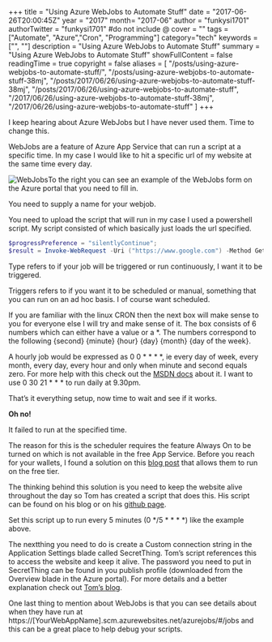 +++
title = "Using Azure WebJobs to Automate Stuff"
date = "2017-06-26T20:00:45Z"
year = "2017"
month= "2017-06"
author = "funkysi1701"
authorTwitter = "funkysi1701" #do not include @
cover = ""
tags = ["Automate", "Azure","Cron", "Programming"]
category="tech"
keywords = ["", ""]
description =  "Using Azure WebJobs to Automate Stuff"
summary = "Using Azure WebJobs to Automate Stuff"
showFullContent = false
readingTime = true
copyright = false
aliases = [
    "/posts/using-azure-webjobs-to-automate-stuff/",
    "/posts/using-azure-webjobs-to-automate-stuff-38mj",
    "/posts/2017/06/26/using-azure-webjobs-to-automate-stuff-38mj",
    "/posts/2017/06/26/using-azure-webjobs-to-automate-stuff",
    "/2017/06/26/using-azure-webjobs-to-automate-stuff-38mj",
    "/2017/06/26/using-azure-webjobs-to-automate-stuff"
]
+++

I keep hearing about Azure WebJobs but I have never used them. Time to change this.

WebJobs are a feature of Azure App Service that can run a script at a specific time. In my case I would like to hit a specific url of my website at the same time every day.

![WebJobs](https://storageaccountblog9f5d.blob.core.windows.net/blazor/wp-content/uploads/2017/06/addkeepalivewebjob.png?resize=313%2C615&ssl=1)To the right you can see an example of the WebJobs form on the Azure portal that you need to fill in.

You need to supply a name for your webjob.

You need to upload the script that will run in my case I used a powershell script. My script consisted of which basically just loads the url specified.

```powershell
$progressPreference = "silentlyContinue";
$result = Invoke-WebRequest -Uri ("https://www.google.com") -Method Get -UseBasicParsing;
```

Type refers to if your job will be triggered or run continuously, I want it to be triggered.

Triggers refers to if you want it to be scheduled or manual, something that you can run on an ad hoc basis. I of course want scheduled.

If you are familiar with the linux CRON then the next box will make sense to you for everyone else I will try and make sense of it. The box consists of 6 numbers which can either have a value or a \*. The numbers correspond to the following {second} {minute} {hour} {day} {month} {day of the week}.

A hourly job would be expressed as 0 0 \* \* \* \*, ie every day of week, every month, every day, every hour and only when minute and second equals zero. For more help with this check out the [MSDN docs](https://docs.microsoft.com/en-us/azure/app-service-web/web-sites-create-web-jobs#CreateScheduledCRON) about it. I want to use 0 30 21 \* \* \* to run daily at 9.30pm.

That’s it everything setup, now time to wait and see if it works.

**Oh no!**

It failed to run at the specified time.

The reason for this is the scheduler requires the feature Always On to be turned on which is not available in the free App Service. Before you reach for your wallets, I found a solution on this [blog post](https://tomssl.com/2016/12/20/how-to-get-azure-webjobs-to-run-indefinitely-for-free/) that allows them to run on the free tier.

The thinking behind this solution is you need to keep the website alive throughout the day so Tom has created a script that does this. His script can be found on his blog or on his [github page](https://github.com/TomChantler/Self-KeepAlive).

Set this script up to run every 5 minutes (0 \*/5 \* \* \* \*) like the example above.

The nextthing you need to do is create a Custom connection string in the Application Settings blade called SecretThing. Tom’s script references this to access the website and keep it alive. The password you need to put in SecretThing can be found in you publish profile (downloaded from the Overview blade in the Azure portal). For more details and a better explanation check out [Tom’s blog](https://tomssl.com/2016/12/20/how-to-get-azure-webjobs-to-run-indefinitely-for-free/).

One last thing to mention about WebJobs is that you can see details about when they have run at https://[YourWebAppName].scm.azurewebsites.net/azurejobs/#/jobs and this can be a great place to help debug your scripts.